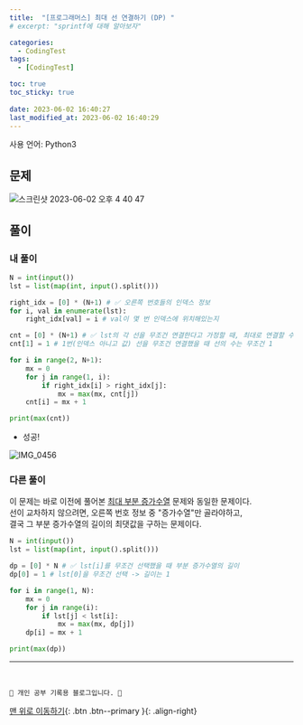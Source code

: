 ```yaml
---
title:  "[프로그래머스] 최대 선 연결하기 (DP) "
# excerpt: "sprintf에 대해 알아보자"

categories:
  - CodingTest
tags:
  - [CodingTest]

toc: true
toc_sticky: true
 
date: 2023-06-02 16:40:27
last_modified_at: 2023-06-02 16:40:29
---
```


사용 언어: Python3

## 문제
![스크린샷 2023-06-02 오후 4 40 47](https://github.com/minju412/jenkins-test/assets/59405576/b9054023-8ce7-4d51-8a3a-29024282f714)

## 풀이
### 내 풀이
```py
N = int(input())
lst = list(map(int, input().split()))

right_idx = [0] * (N+1) # ✅ 오른쪽 번호들의 인덱스 정보
for i, val in enumerate(lst):
    right_idx[val] = i # val이 몇 번 인덱스에 위치해있는지

cnt = [0] * (N+1) # ✅ lst의 각 선을 무조건 연결한다고 가정할 때, 최대로 연결할 수 있는 선의 수
cnt[1] = 1 # 1번(인덱스 아니고 값) 선을 무조건 연결했을 때 선의 수는 무조건 1

for i in range(2, N+1):
    mx = 0
    for j in range(1, i):
        if right_idx[i] > right_idx[j]:
            mx = max(mx, cnt[j])
    cnt[i] = mx + 1

print(max(cnt))
```
- 성공!

![IMG_0456](https://github.com/minju412/jenkins-test/assets/59405576/9f32f80c-9bf9-41f6-8b55-8a25b6bbb254)


### 다른 풀이
이 문제는 바로 이전에 풀어본 [최대 부분 증가수열](https://minju412.github.io/codingtest/126/) 문제와 동일한 문제이다.<br>
선이 교차하지 않으려면, 오른쪽 번호 정보 중 "증가수열"만 골라야하고,<br>
결국 그 부분 증가수열의 길이의 최댓값을 구하는 문제이다.

```py
N = int(input())
lst = list(map(int, input().split()))

dp = [0] * N # ✅ lst[i]를 무조건 선택했을 때 부분 증가수열의 길이
dp[0] = 1 # lst[0]을 무조건 선택 -> 길이는 1

for i in range(1, N):
    mx = 0
    for j in range(i):
        if lst[j] < lst[i]:
            mx = max(mx, dp[j])
    dp[i] = mx + 1

print(max(dp))
```













***
<br>


    💛 개인 공부 기록용 블로그입니다. 👻

[맨 위로 이동하기](#){: .btn .btn--primary }{: .align-right}